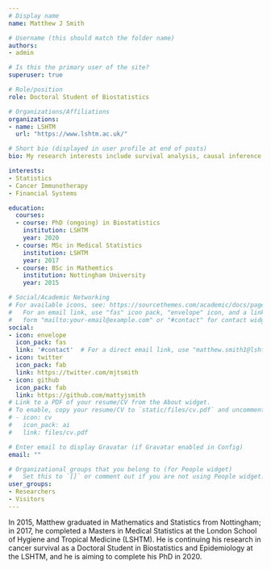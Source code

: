 ```yaml
---
# Display name
name: Matthew J Smith

# Username (this should match the folder name)
authors:
- admin

# Is this the primary user of the site?
superuser: true

# Role/position
role: Doctoral Student of Biostatistics

# Organizations/Affiliations
organizations:
- name: LSHTM
  url: "https://www.lshtm.ac.uk/"

# Short bio (displayed in user profile at end of posts)
bio: My research interests include survival analysis, causal inference and missing data.

interests:
- Statistics
- Cancer Immunotherapy
- Financial Systems

education:
  courses:
  - course: PhD (ongoing) in Biostatistics
    institution: LSHTM
    year: 2020
  - course: MSc in Medical Statistics
    institution: LSHTM
    year: 2017
  - course: BSc in Mathemtics
    institution: Nottingham University
    year: 2015

# Social/Academic Networking
# For available icons, see: https://sourcethemes.com/academic/docs/page-builder/#icons
#   For an email link, use "fas" icon pack, "envelope" icon, and a link in the
#   form "mailto:your-email@example.com" or "#contact" for contact widget.
social:
- icon: envelope
  icon_pack: fas
  link: '#contact'  # For a direct email link, use "matthew.smith1@lshtm.ac.uk".
- icon: twitter
  icon_pack: fab
  link: https://twitter.com/mjtsmith
- icon: github
  icon_pack: fab
  link: https://github.com/mattyjsmith
# Link to a PDF of your resume/CV from the About widget.
# To enable, copy your resume/CV to `static/files/cv.pdf` and uncomment the lines below.
# - icon: cv
#   icon_pack: ai
#   link: files/cv.pdf

# Enter email to display Gravatar (if Gravatar enabled in Config)
email: ""

# Organizational groups that you belong to (for People widget)
#   Set this to `[]` or comment out if you are not using People widget.
user_groups:
- Researchers
- Visitors
---
```


In 2015, Matthew graduated in Mathematics and Statistics from Nottingham; in 2017, he completed a Masters in Medical Statistics at the London School of Hygiene and Tropical Medicine (LSHTM). He is continuing his research in cancer survival as a Doctoral Student in Biostatistics and Epidemiology at the LSHTM, and he is aiming to complete his PhD in 2020.
